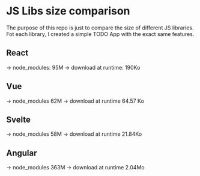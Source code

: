 # JS Libs size comparison

The purpose of this repo is just to compare the size of different JS libraries. Fot each library, I created a simple TODO App with the exact same features.

## React

-> node_modules: 95M
-> download at runtime: 190Ko

## Vue

-> node_modules 62M
-> download at runtime 64.57 Ko

## Svelte

-> node_modules 58M
-> download at runtime 21.84Ko

## Angular

-> node_modules 363M
-> download at runtime 2.04Mo
